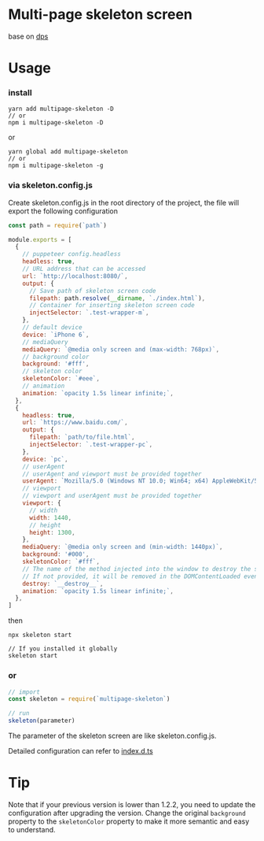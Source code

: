 # Multi-page skeleton screen

base on [dps](https://github.com/famanoder/dps)

# Usage

### install

```
yarn add multipage-skeleton -D
// or
npm i multipage-skeleton -D
```

or

```
yarn global add multipage-skeleton
// or
npm i multipage-skeleton -g
```

### via skeleton.config.js

Create skeleton.config.js in the root directory of the project, the file will export the following configuration

```js
const path = require(`path`)

module.exports = [
  {
    // puppeteer config.headless
    headless: true,
    // URL address that can be accessed
    url: `http://localhost:8080/`,
    output: {
      // Save path of skeleton screen code
      filepath: path.resolve(__dirname, `./index.html`),
      // Container for inserting skeleton screen code
      injectSelector: `.test-wrapper-m`,
    },
    // default device
    device: `iPhone 6`,
    // mediaQuery
    mediaQuery: `@media only screen and (max-width: 768px)`,
    // background color
    background: '#fff',
    // skeleton color
    skeletonColor: `#eee`,
    // animation
    animation: `opacity 1.5s linear infinite;`,
  },
  {
    headless: true,
    url: `https://www.baidu.com/`,
    output: {
      filepath: `path/to/file.html`,
      injectSelector: `.test-wrapper-pc`,
    },
    device: `pc`,
    // userAgent
    // userAgent and viewport must be provided together
    userAgent: `Mozilla/5.0 (Windows NT 10.0; Win64; x64) AppleWebKit/537.36 (KHTML, like Gecko) Chrome/84.0.4147.89 Safari/537.36`,
    // viewport
    // viewport and userAgent must be provided together
    viewport: {
      // width
      width: 1440,
      // height
      height: 1300,
    },
    mediaQuery: `@media only screen and (min-width: 1440px)`,
    background: '#000',
    skeletonColor: `#fff`,
    // The name of the method injected into the window to destroy the skeleton screen code
    // If not provided, it will be removed in the DOMContentLoaded event
    destroy: `__destroy__`,
    animation: `opacity 1.5s linear infinite;`,
  },
]
```

then

```
npx skeleton start

// If you installed it globally
skeleton start
```

### or

```js
// import
const skeleton = require(`multipage-skeleton`)

// run
skeleton(parameter)
```

The parameter of the skeleton screen are like skeleton.config.js.

Detailed configuration can refer to [index.d.ts](./src/index.d.ts)

# Tip

Note that if your previous version is lower than 1.2.2, you need to update the configuration after upgrading the version. Change the original `background` property to the `skeletonColor` property to make it more semantic and easy to understand.
